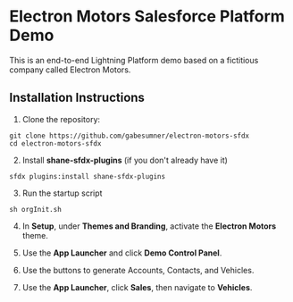 # Electron Motors Salesforce Platform Demo

This is an end-to-end Lightning Platform demo based on a fictitious company called Electron Motors.

## Installation Instructions

1. Clone the repository:

```
git clone https://github.com/gabesumner/electron-motors-sfdx
cd electron-motors-sfdx
```

2. Install **shane-sfdx-plugins** (if you don't already have it)

  ```
  sfdx plugins:install shane-sfdx-plugins
  ```

3. Run the startup script

  ```
  sh orgInit.sh
  ```
  
4. In **Setup**, under **Themes and Branding**, activate the **Electron Motors** theme.

5. Use the **App Launcher** and click **Demo Control Panel**.

6. Use the buttons to generate Accounts, Contacts, and Vehicles.

7. Use the **App Launcher**, click **Sales**, then navigate to **Vehicles**.